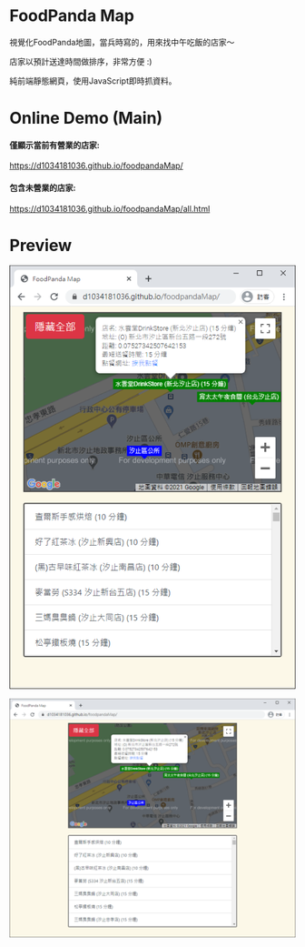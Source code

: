 # FoodPanda Map

視覺化FoodPanda地圖，當兵時寫的，用來找中午吃飯的店家～  

店家以預計送達時間做排序，非常方便 :)

純前端靜態網頁，使用JavaScript即時抓資料。

# Online Demo (Main)

#### 僅顯示當前有營業的店家:  
https://d1034181036.github.io/foodpandaMap/  

#### 包含未營業的店家: 
https://d1034181036.github.io/foodpandaMap/all.html   

# Preview

![preview1](reference/preview/img1.png)

![preview2](reference/preview/img2.png)